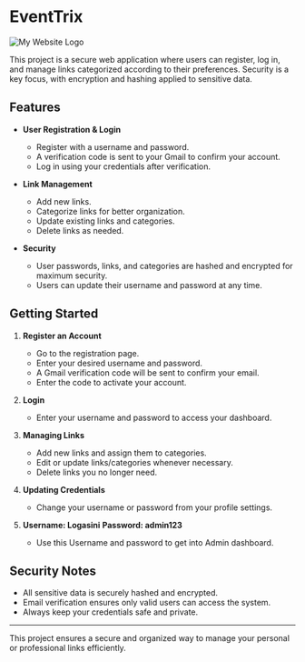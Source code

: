 # EventTrix

![My Website Logo](/froentend/assts/eventTrix.png)  

This project is a secure web application where users can register, log in, and manage links categorized according to their preferences. Security is a key focus, with encryption and hashing applied to sensitive data.

## Features

- **User Registration & Login**
  - Register with a username and password.
  - A verification code is sent to your Gmail to confirm your account.
  - Log in using your credentials after verification.

- **Link Management**
  - Add new links.
  - Categorize links for better organization.
  - Update existing links and categories.
  - Delete links as needed.

- **Security**
  - User passwords, links, and categories are hashed and encrypted for maximum security.
  - Users can update their username and password at any time.

## Getting Started

1. **Register an Account**
   - Go to the registration page.
   - Enter your desired username and password.
   - A Gmail verification code will be sent to confirm your email.
   - Enter the code to activate your account.

2. **Login**
   - Enter your username and password to access your dashboard.

3. **Managing Links**
   - Add new links and assign them to categories.
   - Edit or update links/categories whenever necessary.
   - Delete links you no longer need.

4. **Updating Credentials**
   - Change your username or password from your profile settings.

5. **Username: Logasini**
   **Password: admin123**
   - Use this Username and password to get into
   Admin dashboard.

## Security Notes

- All sensitive data is securely hashed and encrypted.
- Email verification ensures only valid users can access the system.
- Always keep your credentials safe and private.

---

This project ensures a secure and organized way to manage your personal or professional links efficiently.
